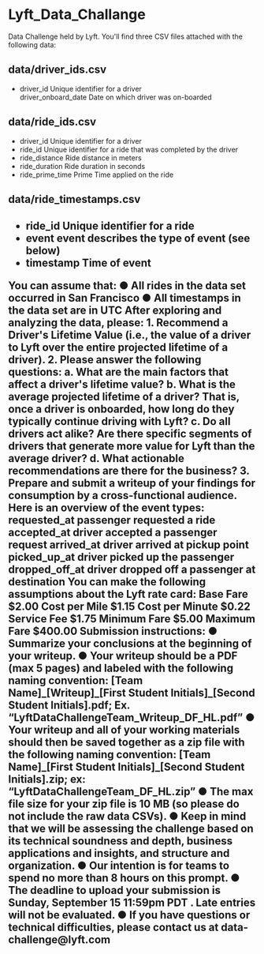 # Lyft_Data_Challange
Data Challenge held by Lyft.
You'll find three CSV files attached with the following data:
<h2>data/driver_ids.csv</h2>
<ul>
  <li>driver_id Unique identifier for a driver</li>
driver_onboard_date Date on which driver was on-boarded
</ul>
<h2>data/ride_ids.csv</h2>
<ul>
  <li>driver_id Unique identifier for a driver</li>
  <li>ride_id Unique identifier for a ride that was completed by the driver</li>
  <li>ride_distance Ride distance in meters</li>
  <li>ride_duration Ride duration in seconds</li>
  <li>ride_prime_time Prime Time applied on the ride</li>
</ul>
<h2>data/ride_timestamps.csv<h2>
<ul>
  <li>ride_id Unique identifier for a ride</li>
  <li>event event describes the type of event (see below)</li>
  <li>timestamp Time of event</li>
</ul>
You can assume that:
● All rides in the data set occurred in San Francisco
● All timestamps in the data set are in UTC
After exploring and analyzing the data, please:
1. Recommend a Driver's Lifetime Value (i.e., the value of a driver to Lyft over the entire
projected lifetime of a driver).
2. Please answer the following questions:
a. What are the main factors that affect a driver's lifetime value?
b. What is the average projected lifetime of a driver? That is, once a driver is
onboarded, how long do they typically continue driving with Lyft?
c. Do all drivers act alike? Are there specific segments of drivers that generate more
value for Lyft than the average driver?
d. What actionable recommendations are there for the business?
3. Prepare and submit a writeup of your findings for consumption by a cross-functional
audience.
Here is an overview of the event types:
requested_at passenger requested a ride
accepted_at driver accepted a passenger request
arrived_at driver arrived at pickup point
picked_up_at driver picked up the passenger
dropped_off_at driver dropped off a passenger at destination
You can make the following assumptions about the Lyft rate card:
Base Fare $2.00
Cost per Mile $1.15
Cost per Minute $0.22
Service Fee $1.75
Minimum Fare $5.00
Maximum Fare $400.00
Submission instructions:
● Summarize your conclusions at the beginning of your writeup.
● Your writeup should be a PDF (max 5 pages) and labeled with the following naming
convention:
[Team Name]_[Writeup]_[First Student Initials]_[Second Student Initials].pdf;
Ex. “LyftDataChallengeTeam_Writeup_DF_HL.pdf”
● Your writeup and all of your working materials should then be saved together as a zip file
with the following naming convention:
[Team Name]_[First Student Initials]_[Second Student Initials].zip;
ex: “LyftDataChallengeTeam_DF_HL.zip”
● The max file size for your zip file is 10 MB (so please do not include the raw data CSVs).
● Keep in mind that we will be assessing the challenge based on its technical soundness
and depth, business applications and insights, and structure and organization.
● Our intention is for teams to spend no more than 8 hours on this prompt.
● The deadline to upload your submission is Sunday, September 15 11:59pm PDT . Late
entries will not be evaluated.
● If you have questions or technical difficulties, please contact us at
data-challenge@lyft.com
